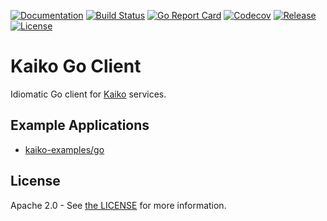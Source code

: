 [![Documentation](https://img.shields.io/badge/go.dev-reference-007d9c)](https://pkg.go.dev/github.com/kaikoapis/kaiko-go)
[![Build Status](https://github.com/kaikoapis/kaiko-go/actions/workflows/test.yml/badge.svg)](https://github.com/kaikoapis/kaiko-go/actions/workflows/test.yml)
[![Go Report Card](https://goreportcard.com/badge/github.com/kaikoapis/kaiko-go)](https://goreportcard.com/report/github.com/kaikoapis/kaiko-go)
[![Codecov](https://codecov.io/gh/kaikoapis/kaiko-go/branch/main/graph/badge.svg?token=8RNY3TKS2S)](https://codecov.io/gh/kaikoapis/kaiko-go)
[![Release](https://img.shields.io/github/v/release/kaikoapis/kaiko-go?display_name=tag&sort=semver)](https://github.com/kaikoapis/kaiko-go/releases/latest)
[![License](https://img.shields.io/github/license/kaikoapis/kaiko-go)](/LICENSE)

# Kaiko Go Client

Idiomatic Go client for [Kaiko](https://www.kaiko.com/) services.

## Example Applications

* [kaiko-examples/go](https://github.com/kaikoapis/kaiko-examples/tree/main/go)

## License

Apache 2.0 - See [the LICENSE](https://github.com/kaikoapis/kaiko-go/blob/main/LICENSE) for more information.
